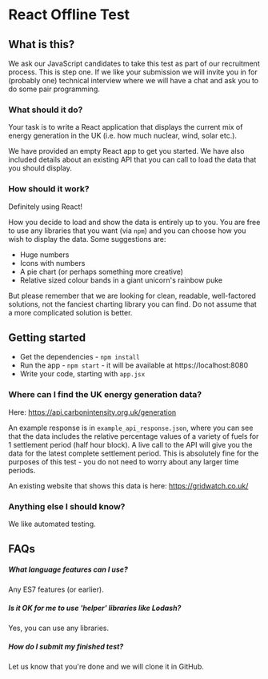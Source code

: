 # React Offline Test

## What is this?

We ask our JavaScript candidates to take this test as part of our recruitment process. This is step one. If we like your submission we will invite you in for (probably one) technical interview where we will have a chat and ask you to do some pair programming. 

### What should it do?

Your task is to write a React application that displays the current mix of energy generation in the UK (i.e. how much nuclear, wind, solar etc.).

We have provided an empty React app to get you started. We have also included details about an existing API that you can call to load the data that you should display. 

### How should it work?

Definitely using React! 

How you decide to load and show the data is entirely up to you. 
You are free to use any libraries that you want (via `npm`) and you can choose how you wish to display the data. Some suggestions are:

* Huge numbers
* Icons with numbers
* A pie chart (or perhaps something more creative)
* Relative sized colour bands in a giant unicorn's rainbow puke

But please remember that we are looking for clean, readable, well-factored solutions, not the fanciest charting library you can find. Do not assume that a more complicated solution is better. 

## Getting started

* Get the dependencies - `npm install`
* Run the app - `npm start` - it will be available at https://localhost:8080
* Write your code, starting with `app.jsx`

### Where can I find the UK energy generation data?

Here: https://api.carbonintensity.org.uk/generation

An example response is in `example_api_response.json`, where you can see that the data includes the relative percentage values of a variety of fuels
for 1 settlement period (half hour block). A live call to the API will give you the data for the latest complete settlement period. This is absolutely fine for the purposes of this test - you do not need to worry about any larger time periods.

An existing website that shows this data is here: https://gridwatch.co.uk/

### Anything else I should know?

We like automated testing.

## FAQs

##### What language features can I use?

Any ES7 features (or earlier).

##### Is it OK for me to use 'helper' libraries like Lodash?

Yes, you can use any libraries.

##### How do I submit my finished test?

Let us know that you're done and we will clone it in GitHub.